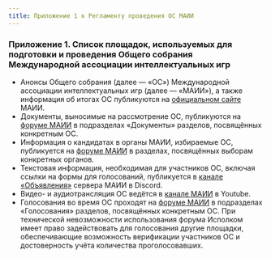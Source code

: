 ```yaml
---
title: Приложение 1 к Регламенту проведения ОС МАИИ
---
```


### Приложение 1. Список площадок, используемых для подготовки и проведения Общего собрания Международной ассоциации интеллектуальных игр

- Анонсы Общего собрания (далее — «ОС») Международной ассоциации интеллектуальных игр (далее — «МАИИ»), а также информация об итогах ОС публикуются на [официальном сайте](https://www.chgk.info/) МАИИ.
- Документы, выносимые на рассмотрение ОС, публикуются на [форуме МАИИ](https://forum.znatoki.site/) в подразделах «Документы» разделов, посвящённых конкретным ОС.
- Информация о кандидатах в органы МАИИ, избираемые ОС, публикуется на [форуме МАИИ](https://forum.znatoki.site/) в разделах, посвящённых выборам конкретных органов.
- Текстовая информация, необходимая для участников ОС, включая ссылки на формы для голосований, публикуется в [канале «Объявления»](https://discord.com/channels/810165198290944041/840541698295857152) сервера МАИИ в Discord.
- Видео- и аудиотрансляция ОС ведётся в [канале МАИИ](https://www.youtube.com/channel/UCOWJFNOFIXfuwfhNvaFuYCA) в Youtube.
- Голосования во время ОС проходят на [форуме МАИИ](https://forum.znatoki.site/) в подразделах «Голосования» разделов, посвящённых конкретным ОС. При технической невозможности использования форума Исполком имеет право задействовать для голосования другие площадки, обеспечивающие возможность верификации участников ОС и достоверность учёта количества проголосовавших.

